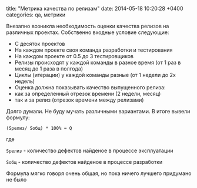 title: "Метрика качества по релизам"
date: 2014-05-18 10:20:28 +0400
categories: qa, метрики


Внезапно возникла необходимость оценки качества релизов на различных проектах. Собственно входные условие следующие:

+ С десяток проектов
+ На каждом проекте своя команда разработки и тестирования
+ На каждом проекте от 0.5 до 3 тестировщиков
+ Релизы происходят у каждой команды в разное время (от 1 раз в месяц до 1 раза в полгода)
+ Циклы (итерации) у каждой команды разные (от 1 недели до 2х недель)
+ Оценка должна показывать качество выпущенного релиза:
+ как за определенный отрезок времени (2 недели, месяц)
+ так и за релиз (отрезок времени между релизами)



Долго думали. Не буду мучать различными вариантами. В итоге вывели формулу:

`(Sрелиз/ Sобщ) * 100% = Q`

где 

`Sрелиз` - количество дефектов найденое в процессе эксплуатации

`Sобщ` - количество дефектов найденое в процессе разработки

Формула мягко говоря очень общая, но пока ничего лучшего придумано не было